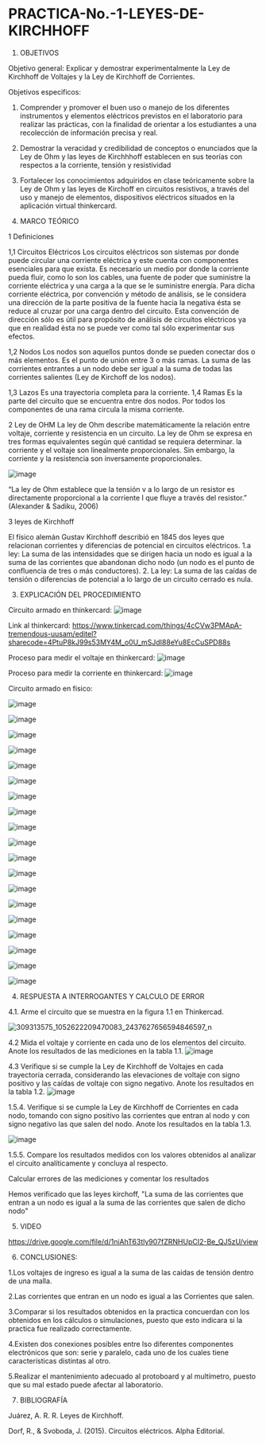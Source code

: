 # PRACTICA-No.-1-LEYES-DE-KIRCHHOFF
1. OBJETIVOS

Objetivo general:
Explicar y demostrar experimentalmente la Ley de Kirchhoff de Voltajes y la Ley de Kirchhoff de Corrientes. 

Objetivos especificos:
1. Comprender  y  promover  el  buen  uso  o  manejo  de  los  diferentes  instrumentos  y elementos  eléctricos  previstos  en  el  laboratorio  para  realizar  las  prácticas,  con  la finalidad de orientar a los estudiantes a una recolección de información precisa y real. 
2. Demostrar la veracidad y credibilidad de conceptos o enunciados que la Ley de Ohm y  las  leyes  de  Kirchhhoff  establecen  en  sus  teorías  con  respectos  a  la  corriente, tensión y resistividad
3. Fortalecer los conocimientos adquiridos en clase teóricamente sobre la Ley de Ohm y las leyes de Kirchoff en circuitos resistivos, a través del uso y manejo de elementos,  dispositivos eléctricos situados en la aplicación virtual thinkercard.

2. MARCO TEÓRICO

1 Definiciones

1,1 Circuitos Eléctricos
 Los circuitos eléctricos son sistemas por donde puede circular una corriente eléctrica y este cuenta con componentes esenciales para que exista. Es necesario un medio por donde la corriente pueda fluir, como lo son los cables, una fuente de poder que suministre la corriente eléctrica y una carga a la que se le suministre energía. Para dicha corriente eléctrica, por convención y método de análisis, se le considera una dirección de la parte positiva de la fuente hacia la negativa ésta se reduce al cruzar por una carga dentro del circuito. Esta convención de dirección sólo es útil para propósito de análisis de circuitos eléctricos ya que en realidad ésta no se puede ver como tal sólo experimentar sus efectos.

1,2 Nodos 
Los nodos son aquellos puntos donde se pueden conectar dos o más elementos. 
Es el punto de unión entre 3 o más ramas. La suma de las corrientes entrantes a un nodo debe ser igual a la suma de todas las corrientes salientes (Ley de Kirchoff de los nodos). 

1,3 Lazos
Es una trayectoria completa para la corriente.
1,4 Ramas
 Es la parte del circuito que se encuentra entre dos nodos. Por todos los componentes de una rama circula la misma corriente. 

2 Ley de OHM
La ley de Ohm describe matemáticamente la relación entre voltaje, corriente y resistencia en un circuito. La ley de Ohm se expresa en tres formas equivalentes según qué cantidad se requiera determinar. la corriente y el voltaje son linealmente proporcionales. Sin embargo, la corriente y la resistencia son inversamente proporcionales.

![image](https://user-images.githubusercontent.com/117045943/200577342-e6f3df1d-de16-4835-a3f1-513dff93c93d.png)

“La ley de Ohm establece que la tensión v a lo largo de un resistor es directamente
proporcional a la corriente I que fluye a través del resistor.” (Alexander & Sadiku, 2006)


3 leyes de Kirchhoff

El físico alemán Gustav Kirchhoff describió en 1845 dos leyes que relacionan corrientes y diferencias de potencial en circuitos eléctricos. 
1.a ley: La suma de las intensidades que se dirigen hacia un nodo es igual a la suma de las corrientes que abandonan dicho nodo (un nodo es el punto de confluencia de tres o más conductores). 
2. La ley: La suma de las caídas de tensión o diferencias de potencial a lo largo de un circuito cerrado es nula.


3. EXPLICACIÓN DEL PROCEDIMIENTO

Circuito armado en thinkercard:
![image](https://user-images.githubusercontent.com/117045943/200464290-c6da00dc-ed08-45b9-88d6-956bbaf15a21.png)


Link al thinkercard:
https://www.tinkercad.com/things/4cCVw3PMApA-tremendous-uusam/editel?sharecode=4PtuP8kJ99s53MY4M_o0U_mSJdI88eYu8EcCuSPD88s

Proceso para medir el voltaje en thinkercard: 
![image](https://user-images.githubusercontent.com/117045943/200467948-8aa2bd98-a6ba-4140-bba8-4fb97ca65772.png)

Proceso para medir la corriente en thinkercard:
![image](https://user-images.githubusercontent.com/117045943/200468173-a8d98dc9-009b-4eab-8408-ced1e86ff5c1.png)


Circuito armado en fisico:

![image](https://user-images.githubusercontent.com/117045943/200631115-17514c1d-9936-42a6-86d4-d7a439973efa.png)

![image](https://user-images.githubusercontent.com/117045943/201252761-db7f9409-dba8-424f-a490-9fd8529bc3e7.png)

![image](https://user-images.githubusercontent.com/117045943/201252793-17be93eb-6c91-4f10-9ac3-d1e16e7f3ce4.png)

![image](https://user-images.githubusercontent.com/117045943/201252845-3d9dfe9a-7ac1-4b2f-96a4-69a6596d6d93.png)

![image](https://user-images.githubusercontent.com/117045943/201252876-09c5795a-6755-4d41-8a4a-6f5cacef5e60.png)

![image](https://user-images.githubusercontent.com/117045943/201252971-b63f9129-ba15-4c89-89e4-a941990e09e4.png)

![image](https://user-images.githubusercontent.com/117045943/201253028-e573bac3-2b69-4426-bc74-f945134b1380.png)

![image](https://user-images.githubusercontent.com/117045943/201253062-3070a6bc-f9f2-4e39-901e-1c91c303a640.png)

![image](https://user-images.githubusercontent.com/117045943/201253085-55688659-4b7e-4ebf-9980-a3ab3ca9e74c.png)

![image](https://user-images.githubusercontent.com/117045943/201253113-5118ac48-9dc4-40f9-97fd-bdd777f1618e.png)

![image](https://user-images.githubusercontent.com/117045943/201253141-1db5d144-3851-4941-a725-599d5aca55cb.png)

![image](https://user-images.githubusercontent.com/117045943/201253167-4571c58e-4ba9-4e4d-b48f-22cf61df0943.png)

![image](https://user-images.githubusercontent.com/117045943/201357819-2fe23178-ec48-4d8f-918f-31eadb4ec543.png)

![image](https://user-images.githubusercontent.com/117045943/201357881-102041aa-72da-453b-a4f5-c8033b302d78.png)

![image](https://user-images.githubusercontent.com/117045943/201357911-62bb1a2e-73d4-4831-bb41-a7c09914747d.png)

![image](https://user-images.githubusercontent.com/117045943/201358023-eac0bf4e-0dfa-44f6-825e-8af1386d4690.png)

![image](https://user-images.githubusercontent.com/117045943/201358067-6ccf6c6a-bf3a-436d-b5e8-bcae71434846.png)

![image](https://user-images.githubusercontent.com/117045943/201358099-4b30b94c-2acb-4d8a-8279-65f706906bfe.png)

![image](https://user-images.githubusercontent.com/117045943/201358247-30c8354e-8326-4d2a-b7f9-4c06ebdbac2f.png)


4. RESPUESTA A INTERROGANTES Y CALCULO DE ERROR

4.1. Arme el circuito que se muestra en la figura 1.1 en Thinkercad.

![309313575_1052622209470083_2437627656594846597_n](https://user-images.githubusercontent.com/117045943/200463742-58c0e365-1b3f-4e98-b45d-41df27a081ed.png)

4.2 Mida el voltaje y corriente en cada uno de los elementos del circuito. Anote los resultados de las mediciones en la tabla 1.1.
![image](https://user-images.githubusercontent.com/117045943/200464578-976f2215-ef6f-494c-b156-434107a4ccd4.png)

4.3 Verifique si se cumple la Ley de Kirchhoff de Voltajes en cada trayectoria cerrada, considerando las elevaciones de voltaje con signo positivo y las caídas de voltaje con signo negativo. Anote los resultados en la tabla 1.2.
![image](https://user-images.githubusercontent.com/117045943/201235924-c523b4d6-1c1f-494d-8cf1-6a9a0058fd40.png)

1.5.4. Verifique si se cumple la Ley de Kirchhoff de Corrientes en cada nodo, tomando con signo positivo las corrientes que entran al nodo y con signo negativo las que salen del nodo. Anote los resultados en la tabla 1.3. 

![image](https://user-images.githubusercontent.com/117045943/201252679-e7e892bb-d8db-4c5b-b553-bc977c88f56f.png)


1.5.5. Compare los resultados medidos con los valores obtenidos al analizar el circuito
analíticamente y concluya al respecto.

Calcular errores de las mediciones y comentar los resultados

Hemos verificado que las leyes kirchoff, "La suma de las corrientes que entran a un nodo es igual a la suma de las corrientes que salen de dicho nodo"

5. VIDEO

https://drive.google.com/file/d/1niAhT63tly907fZRNHUpCI2-Be_QJ5zU/view

6. CONCLUSIONES:

1.Los voltajes de ingreso es igual a la suma de las caidas de tensión dentro de una malla.

2.Las corrientes que entran en un nodo es igual a las Corrientes que salen.

3.Comparar si los resultados obtenidos en la practica concuerdan con los obtenidos en los cálculos o simulaciones, puesto que esto indicara si la practica fue realizado correctamente.

4.Existen dos conexiones posibles entre lso diferentes componentes electrónicos que son: serie y paralelo, cada uno de los cuales tiene características distintas al otro.


5.Realizar el mantenimiento adecuado al protoboard y al multímetro, puesto que su mal estado puede afectar al laboratorio.

7. BIBLIOGRAFÍA

Juárez, A. R. R. Leyes de Kirchhoff.

Dorf, R., & Svoboda, J. (2015). Circuitos eléctricos. Alpha Editorial.

